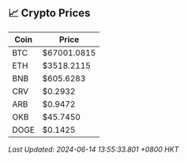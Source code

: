 ## 📈 Crypto Prices

| Coin | Price |
| ---- | ----- |
| BTC | $67001.0815 |
| ETH | $3518.2115 |
| BNB | $605.6283 |
| CRV | $0.2932 |
| ARB | $0.9472 |
| OKB | $45.7450 |
| DOGE | $0.1425 |

_Last Updated: 2024-06-14 13:55:33.801 +0800 HKT_